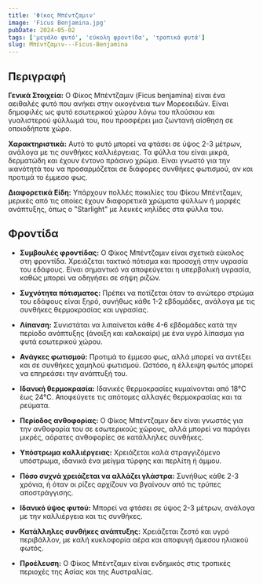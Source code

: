 ```yaml
---
title: 'Φίκος Μπέντζαμιν'
image: 'Ficus Benjamina.jpg'
pubDate: 2024-05-02
tags: ['μεγάλο φυτό', 'εύκολη φροντίδα', 'τροπικά φυτά']
slug: Μπέντζαμιν---Ficus-Benjamina
---
```


**Περιγραφή**
----------------
**Γενικά Στοιχεία:**
Ο Φίκος Μπέντζαμιν (Ficus benjamina) είναι ένα αειθαλές φυτό που ανήκει στην οικογένεια των Μορεοειδών. Είναι δημοφιλές ως φυτό εσωτερικού χώρου λόγω του πλούσιου και γυαλιστερού φύλλωμά του, που προσφέρει μια ζωντανή αίσθηση σε οποιοδήποτε χώρο.

**Χαρακτηριστικά:**
Αυτό το φυτό μπορεί να φτάσει σε ύψος 2-3 μέτρων, ανάλογα με τις συνθήκες καλλιέργειας. Τα φύλλα του είναι μικρά, δερματώδη και έχουν έντονο πράσινο χρώμα. Είναι γνωστό για την ικανότητά του να προσαρμόζεται σε διάφορες συνθήκες φωτισμού, αν και προτιμά το έμμεσο φως.

**Διαφορετικά Είδη:**
Υπάρχουν πολλές ποικιλίες του Φίκου Μπέντζαμιν, μερικές από τις οποίες έχουν διαφορετικά χρώματα φύλλων ή μορφές ανάπτυξης, όπως ο "Starlight" με λευκές κηλίδες στα φύλλα του.

**Φροντίδα**
--------------

* **Συμβουλές φροντίδας:** Ο Φίκος Μπέντζαμιν είναι σχετικά εύκολος στη φροντίδα. Χρειάζεται τακτικό πότισμα και προσοχή στην υγρασία του εδάφους. Είναι σημαντικό να αποφεύγεται η υπερβολική υγρασία, καθώς μπορεί να οδηγήσει σε σήψη ριζών.

* **Συχνότητα πότισματος:** Πρέπει να ποτίζεται όταν το ανώτερο στρώμα του εδάφους είναι ξηρό, συνήθως κάθε 1-2 εβδομάδες, ανάλογα με τις συνθήκες θερμοκρασίας και υγρασίας.

* **Λίπανση:** Συνιστάται να λιπαίνεται κάθε 4-6 εβδομάδες κατά την περίοδο ανάπτυξης (άνοιξη και καλοκαίρι) με ένα υγρό λίπασμα για φυτά εσωτερικού χώρου.

* **Ανάγκες φωτισμού:** Προτιμά το έμμεσο φως, αλλά μπορεί να αντέξει και σε συνθήκες χαμηλού φωτισμού. Ωστόσο, η έλλειψη φωτός μπορεί να επηρεάσει την ανάπτυξή του.

* **Ιδανική θερμοκρασία:** Ιδανικές θερμοκρασίες κυμαίνονται από 18°C έως 24°C. Αποφεύγετε τις απότομες αλλαγές θερμοκρασίας και τα ρεύματα.

* **Περίοδος ανθοφορίας:** Ο Φίκος Μπέντζαμιν δεν είναι γνωστός για την ανθοφορία του σε εσωτερικούς χώρους, αλλά μπορεί να παράγει μικρές, αόρατες ανθοφορίες σε κατάλληλες συνθήκες.

* **Υπόστρωμα καλλιέργειας:** Χρειάζεται καλά στραγγιζόμενο υπόστρωμα, ιδανικά ένα μείγμα τύρφης και περλίτη ή άμμου.

* **Πόσο συχνά χρειάζεται να αλλάζει γλάστρα:** Συνήθως κάθε 2-3 χρόνια, ή όταν οι ρίζες αρχίζουν να βγαίνουν από τις τρύπες αποστράγγισης.

* **Ιδανικό ύψος φυτού:** Μπορεί να φτάσει σε ύψος 2-3 μέτρων, ανάλογα με την καλλιέργεια και τις συνθήκες.

* **Κατάλληλες συνθήκες ανάπτυξης:** Χρειάζεται ζεστό και υγρό περιβάλλον, με καλή κυκλοφορία αέρα και αποφυγή άμεσου ηλιακού φωτός.

* **Προέλευση:** Ο Φίκος Μπέντζαμιν είναι ενδημικός στις τροπικές περιοχές της Ασίας και της Αυστραλίας.